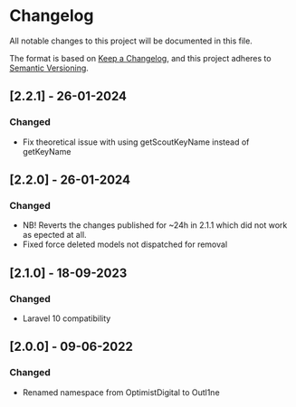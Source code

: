 # Changelog

All notable changes to this project will be documented in this file.

The format is based on [Keep a Changelog](https://keepachangelog.com/en/1.0.0/),
and this project adheres to [Semantic Versioning](https://semver.org/spec/v2.0.0.html).

## [2.2.1] - 26-01-2024

### Changed

- Fix theoretical issue with using getScoutKeyName instead of getKeyName

## [2.2.0] - 26-01-2024

### Changed

- NB! Reverts the changes published for ~24h in 2.1.1 which did not work as epected at all.
- Fixed force deleted models not dispatched for removal

## [2.1.0] - 18-09-2023

### Changed

- Laravel 10 compatibility

## [2.0.0] - 09-06-2022

### Changed

- Renamed namespace from OptimistDigital to Outl1ne
